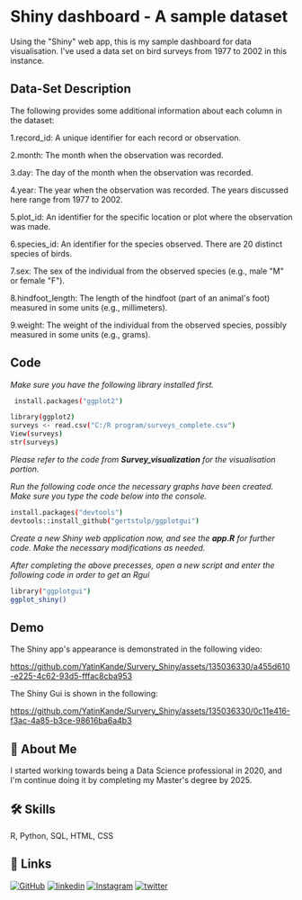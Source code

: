 
# Shiny dashboard - A sample dataset

Using the "Shiny" web app, this is my sample dashboard for data visualisation. I've used a data set on bird surveys from 1977 to 2002 in this instance.
## Data-Set Description
The following provides some additional information about each column in the dataset:

1.record_id: A unique identifier for each record or observation.

2.month: The month when the observation was recorded.

3.day: The day of the month when the observation was recorded.

4.year: The year when the observation was recorded. The years discussed here range from 1977 to 2002.

5.plot_id: An identifier for the specific location or plot where the observation was made.

6.species_id: An identifier for the species observed. There are 20 distinct species of birds.

7.sex: The sex of the individual from the observed species (e.g., male "M" or female "F").

8.hindfoot_length: The length of the hindfoot (part of an animal's foot) measured in some units (e.g., millimeters).

9.weight: The weight of the individual from the observed species, possibly measured in some units (e.g., grams).

## Code

*Make sure you have the following library installed first.*

```bash
 install.packages("ggplot2")
```
```bash
library(ggplot2)
surveys <- read.csv("C:/R program/surveys_complete.csv")
View(surveys)
str(surveys)
```
*Please refer to the code from **Survey_visualization** for the visualisation portion.*

*Run the following code once the necessary graphs have been created.
Make sure you type the code below into the console.*
```bash
install.packages("devtools")
devtools::install_github("gertstulp/ggplotgui")
```
*Create a new Shiny web application now, and see the **app.R** for further code. Make the necessary modifications as needed.*

*After completing the above precesses, open a new script and enter the following code in order to get an Rgui*
```bash
library("ggplotgui")
ggplot_shiny()
```

## Demo
The Shiny app's appearance is demonstrated in the following video:





https://github.com/YatinKande/Survery_Shiny/assets/135036330/a455d610-e225-4c62-93d5-fffac8cba953




The Shiny Gui is shown in the following:






https://github.com/YatinKande/Survery_Shiny/assets/135036330/0c11e416-f3ac-4a85-b3ce-98616ba6a4b3




## 🚀 About Me
I started working towards being a Data Science professional in 2020, and I'm continue doing it by completing my Master's degree by 2025.


## 🛠 Skills
R, Python, SQL, HTML, CSS


## 🔗 Links
[![GitHub](https://img.shields.io/badge/GitHub-181717?style=for-the-badge&logo=github&logoColor=white)](https://github.com/YatinKande)
[![linkedin](https://img.shields.io/badge/linkedin-0A66C2?style=for-the-badge&logo=linkedin&logoColor=white)](https://www.linkedin.com/in/yatin-k-91687a207/)
[![Instagram](https://img.shields.io/badge/Instagram-E4405F?style=for-the-badge&logo=instagram&logoColor=white)](https://www.instagram.com/yatinkande/)
[![twitter](https://img.shields.io/badge/twitter-1DA1F2?style=for-the-badge&logo=twitter&logoColor=white)](https://twitter.com/YatinKande)


